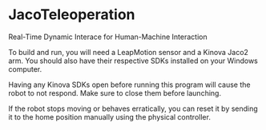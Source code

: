# JacoTeleoperation
Real-Time Dynamic Interace for Human-Machine Interaction

To build and run, you will need a LeapMotion sensor and a Kinova Jaco2 arm. You should also have their respective SDKs installed on your Windows computer. 

Having any Kinova SDKs open before running this program will cause the robot to not respond. Make sure to close them before launching.

If the robot stops moving or behaves erratically, you can reset it by sending it to the home position manually using the physical controller.
